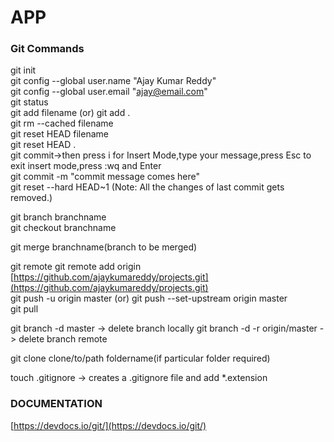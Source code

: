 # APP

### Git Commands

git init<br/>
git config --global user.name "Ajay Kumar Reddy" <br/>
git config --global user.email "[ajay@email.com](mailto:ajay@email.com)" <br/>
git status <br/>
git add filename (or) git add . <br/>
git rm --cached filename<br/>
git reset HEAD filename<br/>
git reset HEAD . <br/>
git commit->then press i for Insert Mode,type your message,press Esc to exit insert mode,press :wq and Enter <br/>
git commit -m "commit message comes here" <br/>
git reset --hard HEAD~1 (Note: All the changes of last commit gets removed.)<br/>

git branch branchname <br/>
git checkout branchname<br/>

git merge branchname(branch to be merged)<br/>

git remote git remote add origin  [https://github.com/ajaykumareddy/projects.git](https://github.com/ajaykumareddy/projects.git)  <br/>
git push -u origin master (or) git push --set-upstream origin master<br/>
git pull<br/>

git branch -d master -> delete branch locally
git branch -d -r origin/master -> delete branch remote

git clone clone/to/path foldername(if particular folder required)<br/>

touch .gitignore -> creates a .gitignore file and add *.extension<br/>

### DOCUMENTATION  
[https://devdocs.io/git/](https://devdocs.io/git/)<br/>